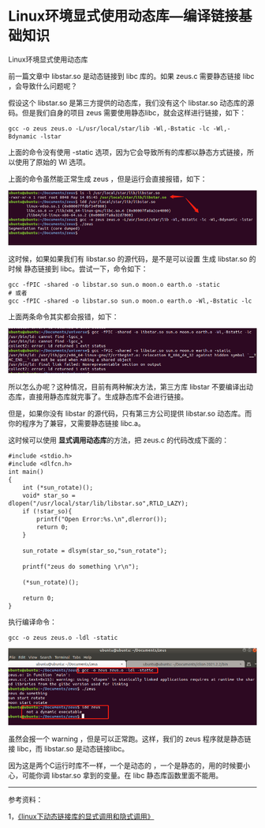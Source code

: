 # Linux环境显式使用动态库—编译链接基础知识

<div id="meta-description---">Linux环境显式使用动态库</div>

前一篇文章中  libstar.so 是动态链接到 libc 库的。如果 zeus.c 需要静态链接 libc ，会导致什么问题呢？

假设这个 libstar.so 是第三方提供的动态库，我们没有这个 libstar.so 动态库的源码。但是我们自身的项目 zeus 需要使用静态libc，就会这样进行链接，如下：

```
gcc -o zeus zeus.o -L/usr/local/star/lib -Wl,-Bstatic -lc -Wl,-Bdynamic -lstar
```

上面的命令没有使用 -static 选项，因为它会导致所有的库都以静态方式链接，所以使用了原始的 Wl 选项。

上面的命令虽然能正常生成 zeus ，但是运行会直接报错，如下：

![linux-c-shared-1-5](linux-c-shared\linux-c-shared-1-5.png)

这时候，如果如果我们有  libstar.so 的源代码，是不是可以设置 生成  libstar.so 的时候 静态链接到 libc。尝试一下，命令如下：

```
gcc -fPIC -shared -o libstar.so sun.o moon.o earth.o -static 
# 或者
gcc -fPIC -shared -o libstar.so sun.o moon.o earth.o -Wl,-Bstatic -lc 
```

上面两条命令其实都会报错，如下：

![linux-c-shared-1-6](linux-c-shared\linux-c-shared-1-6.png)

所以怎么办呢？这种情况，目前有两种解决方法，第三方库 libstar 不要编译出动态库，直接用静态库就完事了。生成静态库不会进行链接。

但是，如果你没有 libstar 的源代码，只有第三方公司提供 libstar.so 动态库。而你的程序为了兼容，又需要静态链接 libc.a。

这时候可以使用 **显式调用动态库**的方法，把 zeus.c 的代码改成下面的：

```
#include <stdio.h>
#include <dlfcn.h>
int main()
{
    int (*sun_rotate)();
    void* star_so = dlopen("/usr/local/star/lib/libstar.so",RTLD_LAZY);
    if (!star_so){
        printf("Open Error:%s.\n",dlerror());
        return 0;
    }

    sun_rotate = dlsym(star_so,"sun_rotate");

    printf("zeus do something \r\n");

    (*sun_rotate)();

    return 0;
}
```

执行编译命令：

```
gcc -o zeus zeus.o -ldl -static
```

![linux-c-shared-1-7](linux-c-shared\linux-c-shared-1-7.png)

虽然会报一个 warning ，但是可以正常跑。这样，我们的 zeus 程序就是静态链接 libc，而  libstar.so 是动态链接libc。

因为这是两个C运行时库不一样，一个是动态的 ，一个是静态的，用的时候要小心，可能你调 libstar.so 拿到的变量。在 libc 静态库函数里面不能用。

------

参考资料：

1，[《linux下动态链接库的显式调用和隐式调用》](https://blog.csdn.net/wojiushiwoba/article/details/53035883)
